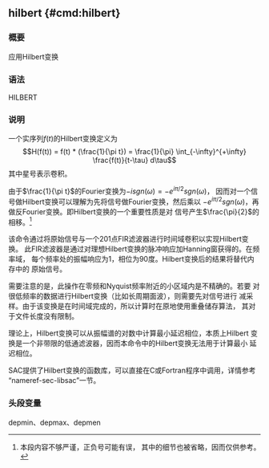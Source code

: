 ## hilbert {#cmd:hilbert}

### 概要

应用Hilbert变换

### 语法

HILBERT

### 说明

一个实序列$f(t)$的Hilbert变换定义为
$$H(f(t)) = f(t) * (\frac{1}{\pi t}) =
    \frac{1}{\pi} \int_{-\infty}^{+\infty} \frac{f(t)}{t-\tau} d\tau$$
其中星号表示卷积。

由于$\frac{1}{\pi t}$的Fourier变换为$-i sgn(\omega)=-e^{i\pi/2} sgn(\omega)$，
因而对一个信号做Hilbert变换可以理解为先将信号做Fourier变换，然后乘以
$-e^{i\pi/2} sgn(\omega)$，再做反Fourier变换。即Hilbert变换的一个重要性质是对
信号产生$\frac{\pi}{2}$的相移。[^1]

该命令通过将原始信号与一个201点FIR滤波器进行时间域卷积以实现Hilbert变换。
此FIR滤波器是通过对理想Hilbert变换的脉冲响应加Hanning窗获得的。在频率域，
每个频率处的振幅响应为1，相位为90度。Hilbert变换后的结果将替代内存中的
原始信号。

需要注意的是，此操作在零频和Nyquist频率附近的小区域内是不精确的。若要
对很低频率的数据进行Hilbert变换（比如长周期面波），则需要先对信号进行
减采样。由于该变换是在时间域完成的，所以计算时在原地使用重叠储存算法，
其对于文件长度没有限制。

理论上，Hilbert变换可以从振幅谱的对数中计算最小延迟相位，本质上Hilbert
变换是一个非带限的低通滤波器，因而本命令中的Hilbert变换无法用于计算最小
延迟相位。

SAC提供了Hilbert变换的函数库，可以直接在C或Fortran程序中调用，详情参考
“nameref-sec-libsac”一节。

### 头段变量

depmin、depmax、depmen

[^1]: 本段内容不够严谨，正负号可能有误，
    其中的细节也被省略，因而仅供参考。
